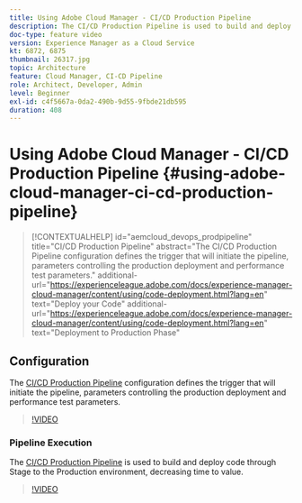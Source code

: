 ```yaml
---
title: Using Adobe Cloud Manager - CI/CD Production Pipeline
description: The CI/CD Production Pipeline is used to build and deploy code through Stage to the Production environment, decreasing time to value. The CI/CD Production Pipeline configuration defines the trigger that will initiate the pipeline, parameters controlling the production deployment and performance test parameters.
doc-type: feature video
version: Experience Manager as a Cloud Service
kt: 6872, 6875
thumbnail: 26317.jpg
topic: Architecture
feature: Cloud Manager, CI-CD Pipeline
role: Architect, Developer, Admin
level: Beginner
exl-id: c4f5667a-0da2-490b-9d55-9fbde21db595
duration: 408
---
```

# Using Adobe Cloud Manager - CI/CD Production Pipeline {#using-adobe-cloud-manager-ci-cd-production-pipeline}

>[!CONTEXTUALHELP]
>id="aemcloud_devops_prodpipeline"
>title="CI/CD Production Pipeline"
>abstract="The CI/CD Production Pipeline configuration defines the trigger that will initiate the pipeline, parameters controlling the production deployment and performance test parameters."
>additional-url="https://experienceleague.adobe.com/docs/experience-manager-cloud-manager/content/using/code-deployment.html?lang=en" text="Deploy your Code"
>additional-url="https://experienceleague.adobe.com/docs/experience-manager-cloud-manager/content/using/code-deployment.html?lang=en" text="Deployment to Production Phase"

## Configuration

The [CI/CD Production Pipeline](https://experienceleague.adobe.com/docs/experience-manager-cloud-manager/using/how-to-use/pipelines/configuring-production-pipelines.html) configuration defines the trigger that will initiate the pipeline, parameters controlling the production deployment and performance test parameters.

>[!VIDEO](https://video.tv.adobe.com/v/26314?quality=12&learn=on)

### Pipeline Execution

The [CI/CD Production Pipeline](https://experienceleague.adobe.com/docs/experience-manager-cloud-manager/content/using/code-deployment.html) is used to build and deploy code through Stage to the Production environment, decreasing time to value.

>[!VIDEO](https://video.tv.adobe.com/v/26317?quality=12&learn=on)

